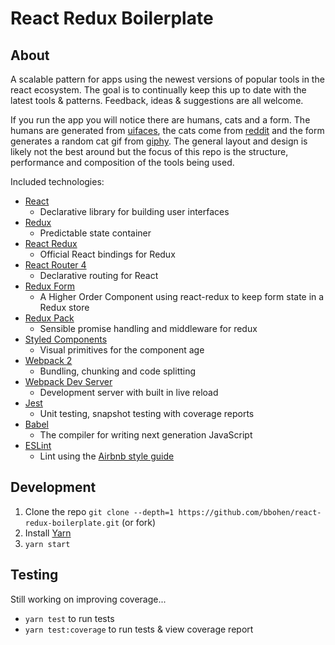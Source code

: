 # React Redux Boilerplate

## About

A scalable pattern for apps using the newest versions of popular tools in the react ecosystem. The goal is to continually keep this up to date with the latest tools & patterns. Feedback,  ideas & suggestions are all welcome.

If you run the app you will notice there are humans, cats and a form. The humans are generated from [uifaces](https://uinames.com/), the cats come from [reddit](https://www.reddit.com/r/cats/) and the form generates a random cat gif from [giphy](https://www.giphy.com). The general layout and design is likely not the best around but the focus of this repo is the structure, performance and composition of the tools being used.

Included technologies:

* [React](https://github.com/facebook/react)
  * Declarative library for building user interfaces
* [Redux](https://github.com/reactjs/redux)
  * Predictable state container
* [React Redux](https://github.com/reactjs/react-redux)
  * Official React bindings for Redux
* [React Router 4](https://github.com/ReactTraining/react-router)
  * Declarative routing for React
* [Redux Form](https://github.com/erikras/redux-form)
  * A Higher Order Component using react-redux to keep form state in a Redux store
* [Redux Pack](https://github.com/lelandrichardson/redux-pack)
  * Sensible promise handling and middleware for redux
* [Styled Components](https://github.com/styled-components/styled-components)
  * Visual primitives for the component age
* [Webpack 2](https://github.com/webpack/webpack)
  * Bundling, chunking and code splitting
* [Webpack Dev Server](https://github.com/webpack/webpack-dev-server)
  * Development server with built in live reload
* [Jest](https://github.com/facebook/jest)
  * Unit testing, snapshot testing with coverage reports
* [Babel](https://github.com/babel/babel)
  * The compiler for writing next generation JavaScript
* [ESLint](https://github.com/eslint/eslint)
  * Lint using the [Airbnb style guide](https://github.com/airbnb/javascript)

## Development

1. Clone the repo `git clone --depth=1 https://github.com/bbohen/react-redux-boilerplate.git` (or fork)
2. Install [Yarn](https://yarnpkg.com/en/docs/getting-started)
3. `yarn start`

## Testing

Still working on improving coverage...

* `yarn test` to run tests
* `yarn test:coverage` to run tests & view coverage report
